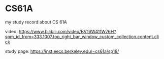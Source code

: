 # CS61A
my study record about CS 61A

video: https://www.bilibili.com/video/BV16W411W76H?spm_id_from=333.1007.top_right_bar_window_custom_collection.content.click

study page: https://inst.eecs.berkeley.edu/~cs61a/sp18/
